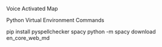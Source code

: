 Voice Activated Map

Python Virtual Environment Commands

pip install pyspellchecker spacy
python -m spacy download en_core_web_md
